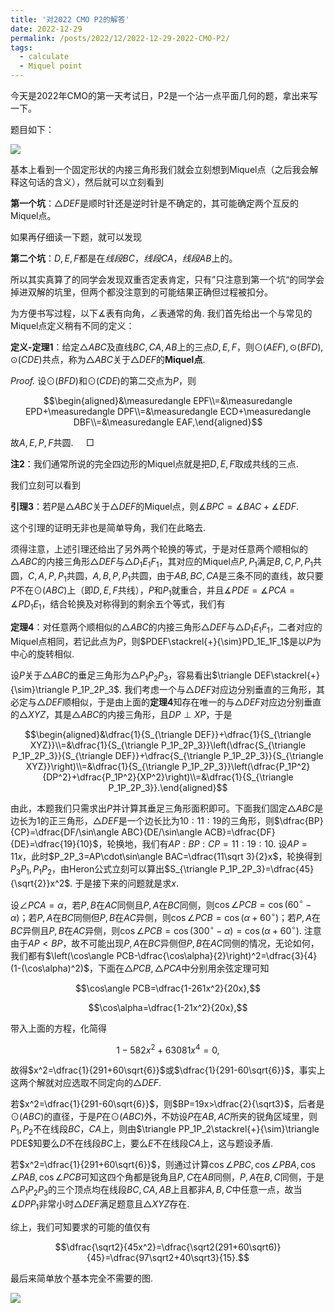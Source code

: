 ```yaml
---
title: '对2022 CMO P2的解答'
date: 2022-12-29
permalink: /posts/2022/12/2022-12-29-2022-CMO-P2/
tags:
  - calculate
  - Miquel point
---
```


今天是2022年CMO的第一天考试日，P2是一个沾一点平面几何的题，拿出来写一下。

题目如下：

<img src="https://llddeddym.github.io/images/2022-12-29(1).png"/>

基本上看到一个固定形状的内接三角形我们就会立刻想到Miquel点（之后我会解释这句话的含义），然后就可以立刻看到

**第一个坑**：$\triangle DEF$是顺时针还是逆时针是不确定的，其可能确定两个互反的Miquel点。

如果再仔细读一下题，就可以发现

**第二个坑**：$D,E,F$都是在*线段*$BC$，*线段*$CA$，*线段*$AB$上的。

所以其实真算了的同学会发现双重否定表肯定，只有”只注意到第一个坑“的同学会掉进双解的坑里，但两个都没注意到的可能结果正确但过程被扣分。

为方便书写过程，以下$\measuredangle$表有向角，$\angle$表通常的角. 我们首先给出一个与常见的Miquel点定义稍有不同的定义：

**定义-定理1**：给定$\triangle ABC$及直线$BC,CA,AB$上的三点$D,E,F$，则$\odot(AEF),\odot(BFD),\odot(CDE)$共点，称为$\triangle ABC$关于$\triangle DEF$的**Miquel点**.

*Proof.* 设$\odot(BFD)$和$\odot(CDE)$的第二交点为$P$，则

$$\begin{aligned}&\measuredangle EPF\\=&\measuredangle EPD+\measuredangle DPF\\=&\measuredangle ECD+\measuredangle DBF\\=&\measuredangle EAF,\end{aligned}$$

故$A,E,P,F$共圆. $\quad\Box$

**注2**：我们通常所说的完全四边形的Miquel点就是把$D,E,F$取成共线的三点.

我们立刻可以看到

**引理3**：若$P$是$\triangle ABC$关于$\triangle DEF$的Miquel点，则$\measuredangle BPC=\measuredangle BAC+\measuredangle EDF$.

这个引理的证明无非也是简单导角，我们在此略去.

须得注意，上述引理还给出了另外两个轮换的等式，于是对任意两个顺相似的$\triangle ABC$的内接三角形$\triangle DEF$与$\triangle D_1E_1F_1$，其对应的Miquel点$P,P_1$满足$B,C,P,P_1$共圆，$C,A,P,P_1$共圆，$A,B,P,P_1$共圆，由于$AB,BC,CA$是三条不同的直线，故只要$P$不在$\odot(ABC)$上（即$D,E,F$共线），$P$和$P_1$就重合，并且$\measuredangle PDE=\measuredangle PCA=\measuredangle PD_1E_1$，结合轮换及对称得到的剩余五个等式，我们有

**定理4**：对任意两个顺相似的$\triangle ABC$的内接三角形$\triangle DEF$与$\triangle D_1E_1F_1$，二者对应的Miquel点相同，若记此点为$P$，则$PDEF\stackrel{+}{\sim}PD_1E_1F_1$是以$P$为中心的旋转相似.

设$P$关于$\triangle ABC$的垂足三角形为$\triangle P_1P_2P_3$，容易看出$\triangle DEF\stackrel{+}{\sim}\triangle P_1P_2P_3$. 我们考虑一个与$\triangle DEF$对应边分别垂直的三角形，其必定与$\triangle DEF$顺相似，于是由上面的**定理4**知存在唯一的与$\triangle DEF$对应边分别垂直的$\triangle XYZ$，其是$\triangle ABC$的内接三角形，且$DP\perp XP$，于是

$$\begin{aligned}&\dfrac{1}{S_{\triangle DEF}}+\dfrac{1}{S_{\triangle XYZ}}\\=&\dfrac{1}{S_{\triangle P_1P_2P_3}}\left(\dfrac{S_{\triangle P_1P_2P_3}}{S_{\triangle DEF}}+\dfrac{S_{\triangle P_1P_2P_3}}{S_{\triangle XYZ}}\right)\\=&\dfrac{1}{S_{\triangle P_1P_2P_3}}\left(\dfrac{P_1P^2}{DP^2}+\dfrac{P_1P^2}{XP^2}\right)\\=&\dfrac{1}{S_{\triangle P_1P_2P_3}}.\end{aligned}$$

由此，本题我们只需求出$P$并计算其垂足三角形面积即可。下面我们固定$\triangle ABC$是边长为$1$的正三角形，$\triangle DEF$是一个边长比为$10:11:19$的三角形，则$\dfrac{BP}{CP}=\dfrac{DF/\sin\angle ABC}{DE/\sin\angle ACB}=\dfrac{DF}{DE}=\dfrac{19}{10}$，轮换地，我们有$AP:BP:CP=11:19:10$. 设$AP=11x$，此时$P_2P_3=AP\cdot\sin\angle BAC=\dfrac{11\sqrt 3}{2}x$，轮换得到$P_3P_1,P_1P_2$，由Heron公式立刻可以算出$S_{\triangle P_1P_2P_3}=\dfrac{45}{\sqrt{2}}x^2$. 于是接下来的问题就是求$x$. 

设$\angle PCA=\alpha$，若$P,B$在$AC$同侧且$P,A$在$BC$同侧，则$\cos\angle PCB=\cos(60^\circ-\alpha)$；若$P,A$在$BC$同侧但$P,B$在$AC$异侧，则$\cos\angle PCB=\cos(\alpha+60^\circ)$；若$P,A$在$BC$异侧且$P,B$在$AC$异侧，则$\cos\angle PCB=\cos(300^\circ-\alpha)=\cos(\alpha+60^\circ)$. 注意由于$AP<BP$，故不可能出现$P,A$在$BC$异侧但$P,B$在$AC$同侧的情况，无论如何，我们都有$\left(\cos\angle PCB-\dfrac{\cos\alpha}{2}\right)^2=\dfrac{3}{4}(1-(\cos\alpha)^2)$，下面在$\triangle PCB,\triangle PCA$中分别用余弦定理可知

$$\cos\angle PCB=\dfrac{1-261x^2}{20x},$$

$$\cos\alpha=\dfrac{1-21x^2}{20x},$$

带入上面的方程，化简得

$$1-582x^2+63081x^4=0,$$

故得$x^2=\dfrac{1}{291+60\sqrt{6}}$或$\dfrac{1}{291-60\sqrt{6}}$，事实上这两个解就对应选取不同定向的$\triangle DEF$.

若$x^2=\dfrac{1}{291-60\sqrt{6}}$，则$BP=19x>\dfrac{2}{\sqrt3}$，后者是$\odot(ABC)$的直径，于是$P$在$\odot(ABC)$外，不妨设$P$在$AB,AC$所夹的锐角区域里，则$P_1,P_2$不在线段$BC，CA$上，则由$\triangle PP_1P_2\stackrel{+}{\sim}\triangle PDE$知要么$D$不在线段$BC$上，要么$E$不在线段$CA$上，这与题设矛盾.

若$x^2=\dfrac{1}{291+60\sqrt{6}}$，则通过计算$\cos\angle PBC,\cos\angle PBA,\cos\angle PAB,\cos\angle PCB$可知这四个角都是锐角且$P,C$在$AB$同侧，$P,A$在$B,C$同侧，于是$\triangle P_1P_2P_3$的三个顶点均在线段$BC,CA,AB$上且都非$A,B,C$中任意一点，故当$\measuredangle DPP_1$非常小时$\triangle DEF$满足题意且$\triangle XYZ$存在.

综上，我们可知要求的可能的值仅有

$$\dfrac{\sqrt2}{45x^2}=\dfrac{\sqrt2(291+60\sqrt6)}{45}=\dfrac{97\sqrt2+40\sqrt3}{15}.$$

最后来简单放个基本完全不需要的图.

<img src="https://llddeddym.github.io/images/2022-12-29(2).png"/>

